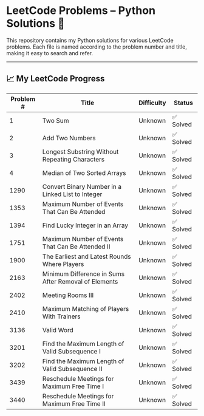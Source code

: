 # LeetCode Problems – Python Solutions 🐍

This repository contains my Python solutions for various LeetCode problems. Each file is named according to the problem number and title, making it easy to search and refer.

---



## 📈 My LeetCode Progress

| Problem # | Title | Difficulty | Status |
|-----------|-------|------------|--------|
| 1 | Two Sum | Unknown | ✅ Solved |
| 2 | Add Two Numbers | Unknown | ✅ Solved |
| 3 | Longest Substring Without Repeating Characters | Unknown | ✅ Solved |
| 4 | Median of Two Sorted Arrays | Unknown | ✅ Solved |
| 1290 | Convert Binary Number in a Linked List to Integer | Unknown | ✅ Solved |
| 1353 | Maximum Number of Events That Can Be Attended | Unknown | ✅ Solved |
| 1394 | Find Lucky Integer in an Array | Unknown | ✅ Solved |
| 1751 | Maximum Number of Events That Can Be Attended II | Unknown | ✅ Solved |
| 1900 | The Earliest and Latest Rounds Where Players | Unknown | ✅ Solved |
| 2163 | Minimum Difference in Sums After Removal of Elements | Unknown | ✅ Solved |
| 2402 | Meeting Rooms III | Unknown | ✅ Solved |
| 2410 | Maximum Matching of Players With Trainers | Unknown | ✅ Solved |
| 3136 | Valid Word | Unknown | ✅ Solved |
| 3201 | Find the Maximum Length of Valid Subsequence I | Unknown | ✅ Solved |
| 3202 | Find the Maximum Length of Valid Subsequence II | Unknown | ✅ Solved |
| 3439 | Reschedule Meetings for Maximum Free Time I | Unknown | ✅ Solved |
| 3440 | Reschedule Meetings for Maximum Free Time II | Unknown | ✅ Solved |